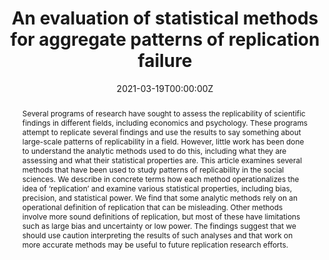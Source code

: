 ---
title: "An evaluation of statistical methods for aggregate patterns of replication failure"
authors: ["Jacob M. Schauer", admin, "Sarah Peko-Spicer", "Mena C.R. Whalen", "Rrita Zejnullahi", "Larry V.Hedges"]

date: "2021-03-19T00:00:00Z"
doi: "10.1214/20-AOAS1387"
url: "http://projecteuclid.org/journals/annals-of-applied-statistics/volume-15/issue-1/An-evaluation-of-statistical-methods-for-aggregate-patterns-of-replication/10.1214/20-AOAS1387.short"

# Schedule page publish date (NOT publication's date).
publishDate: "2020-08-01T00:00:00Z"

# Publication type.
# Legend: 0 = Uncategorized; 1 = Conference paper; 2 = Journal article;
# 3 = Preprint / Working Paper; 4 = Report; 5 = Book; 6 = Book section;
# 7 = Thesis; 8 = Patent
publication_types: ["2"]

# Publication name and optional abbreviated publication name.
publication: "Annals of Applied Statistics"
publication_short: "AoAS"

abstract: Several programs of research have sought to assess the replicability of scientific findings in different fields, including economics and psychology. These programs attempt to replicate several findings and use the results to say something about large-scale patterns of replicability in a field. However, little work has been done to understand the analytic methods used to do this, including what they are assessing and what their statistical properties are. This article examines several methods that have been used to study patterns of replicability in the social sciences. We describe in concrete terms how each method operationalizes the idea of ‘replication’ and examine various statistical properties, including bias, precision, and statistical power. We find that some analytic methods rely on an operational definition of replication that can be misleading. Other methods involve more sound definitions of replication, but most of these have limitations such as large bias and uncertainty or low power. The findings suggest that we should use caution interpreting the results of such analyses and that work on more accurate methods may be useful to future replication research efforts.



#tags:
#- Source Themes
#featured: false

#links:
#- name: PDF
#    link: files/aggregate_patterns_replication.pdf
# url_pdf: http://arxiv.org/pdf/1512.04133v1
#url_code: '#'
#url_dataset: '#'
#url_poster: '#'
#url_project: ''
#url_slides: ''
#url_source: '#'
#url_video: '#'
---